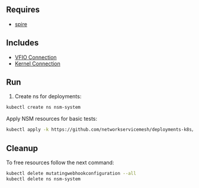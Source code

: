 ## Requires

- [spire](../spire)

## Includes

- [VFIO Connection](../use-cases/Vfio2Noop)
- [Kernel Connection](../use-cases/SriovKernel2Noop)

## Run

1. Create ns for deployments:
```bash
kubectl create ns nsm-system
```

Apply NSM resources for basic tests:
```bash
kubectl apply -k https://github.com/networkservicemesh/deployments-k8s/examples/sriov?ref=9ea15bc2820303bb68c40239edc2ae8daf5c0a42
```

## Cleanup

To free resources follow the next command:
```bash
kubectl delete mutatingwebhookconfiguration --all
kubectl delete ns nsm-system
```
